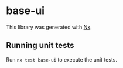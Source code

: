 # base-ui

This library was generated with [Nx](https://nx.dev).

## Running unit tests

Run `nx test base-ui` to execute the unit tests.
